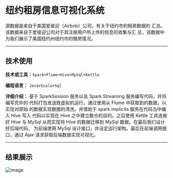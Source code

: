 # 纽约租房信息可视化系统

源数据是来自于美国爱彼迎（Airbnb）公司，有关于纽约市的租房数据的
汇总。该数据来自于爱彼迎公司对于其注册用户所上传的信息的收集与汇
总，该数据中为我们展示了美国纽约州纽约市的租房情况。

---

## 技术使用

**技术或工具：**`Spark+Flume+Hive+MySql+Kettle`

**编程语言：** `Java+Scala+Sql`

**详细介绍：** 基于 SparkSession 服务以及 Spark Streaming 服务编写代码，并将编写完毕的
代码打包发送致虚拟机运行，通过使用从 Flume 中获取到的数据，以实现对原始
的数据实现数据的清洗。并借助于 spark.implicits 服务在代码当中编入 Hive 写入
代码以实现在 Hive 之中建立数仓的目的。之后使用 Kettle 工具连接好 Hive 与
MySql 从而实现将 Hive 的数据迁移到 MySql 数据。在最后我们设计好后端代码，
为前端使用 MySql 设计接口，并设定运行架构。最后在前端调用接口，通过 Ajax
请求获取后端数据实现可视化。

---
## 结果展示

![image](https://github.com/user-attachments/assets/d9336b5f-f919-4f55-8e25-e2a4ee52d4d5)

